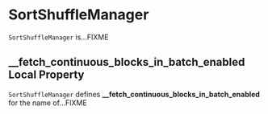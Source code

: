 # SortShuffleManager

`SortShuffleManager` is...FIXME

## <span id="FETCH_SHUFFLE_BLOCKS_IN_BATCH_ENABLED_KEY"> __fetch_continuous_blocks_in_batch_enabled Local Property

`SortShuffleManager` defines **__fetch_continuous_blocks_in_batch_enabled** for the name of...FIXME
